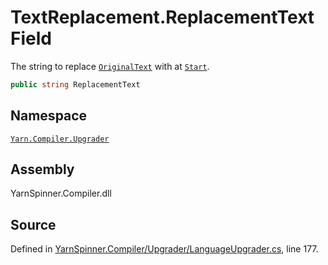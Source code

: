 # TextReplacement.ReplacementText Field

The string to replace [`OriginalText`](/api/csharp/yarn.compiler.upgrader/textreplacement.originaltext.md) with at [`Start`](/api/csharp/yarn.compiler.upgrader/textreplacement.start.md).


```csharp
public string ReplacementText
```



## Namespace
[`Yarn.Compiler.Upgrader`](/api/csharp/yarn.compiler.upgrader/README.md)

## Assembly
YarnSpinner.Compiler.dll

## Source
Defined in [YarnSpinner.Compiler/Upgrader/LanguageUpgrader.cs](https://github.com/YarnSpinnerTool/YarnSpinner//blob/develop/YarnSpinner.Compiler/Upgrader/LanguageUpgrader.cs#L177), line 177.
